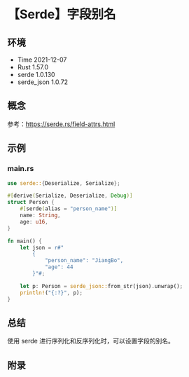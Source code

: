 # 【Serde】字段别名

## 环境

- Time 2021-12-07
- Rust 1.57.0
- serde 1.0.130
- serde_json 1.0.72

## 概念

参考：<https://serde.rs/field-attrs.html>  

## 示例

### main.rs

```rust
use serde::{Deserialize, Serialize};

#[derive(Serialize, Deserialize, Debug)]
struct Person {
    #[serde(alias = "person_name")]
    name: String,
    age: u16,
}

fn main() {
    let json = r#"
        {
            "person_name": "JiangBo",
            "age": 44
        }"#;

    let p: Person = serde_json::from_str(json).unwrap();
    println!("{:?}", p);
}
```

## 总结

使用 serde 进行序列化和反序列化时，可以设置字段的别名。

## 附录
